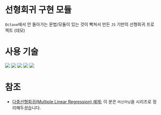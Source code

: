 # 선형회귀 구현 모듈

`Octave`에서 안 돌아가는 문법/모듈이 있는 것이 빡쳐서 만든 `JS` 기반의 선형회귀 프로젝트 (데모)

# 사용 기술

<img src="https://img.shields.io/badge/React-61DAFB?style=flat&logo=React&logoColor=white">
<img src="https://img.shields.io/badge/Vite-646CFF?style=flat&logo=Vite&logoColor=white">
<img src="https://img.shields.io/badge/Chart.js-FF6384?style=flat&logo=Chart.js&logoColor=white">
<img src="https://img.shields.io/badge/JavaScript-F7DF1E?style=flat&logo=JavaScript&logoColor=white">
<img src="https://img.shields.io/badge/Netlify-00C7B7?style=flat&logo=Netlify&logoColor=white">

# 참조

- [다중선형회귀(Multiple Linear Regression) 예제](https://velog.io/@hyesoup/%EB%8B%A4%EC%A4%80%EC%84%A0%ED%98%95%ED%9A%8C%EA%B7%80Multiple-Linear-Regression-%EC%98%88%EC%A0%9C); 이 분은 `머신러닝`을 시리즈로 정리해두셨습니다.
